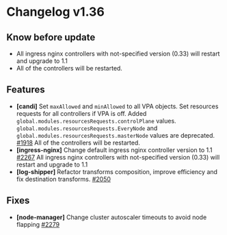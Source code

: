 # Changelog v1.36

## Know before update


 - All ingress nginx controllers with not-specified version (0.33) will restart and upgrade to 1.1
 - All of the controllers will be restarted.

## Features


 - **[candi]** Set `maxAllowed` and `minAllowed` to all VPA objects. Set resources requests for all controllers if VPA is off.   Added `global.modules.resourcesRequests.controlPlane` values. `global.modules.resourcesRequests.EveryNode` and `global.modules.resourcesRequests.masterNode` values are deprecated. [#1918](https://github.com/deckhouse/deckhouse/pull/1918)
    All of the controllers will be restarted.
 - **[ingress-nginx]** Change default ingress nginx controller version to 1.1 [#2267](https://github.com/deckhouse/deckhouse/pull/2267)
    All ingress nginx controllers with not-specified version (0.33) will restart and upgrade to 1.1
 - **[log-shipper]** Refactor transforms composition, improve efficiency and fix destination transforms. [#2050](https://github.com/deckhouse/deckhouse/pull/2050)

## Fixes


 - **[node-manager]** Change cluster autoscaler timeouts to avoid node flapping [#2279](https://github.com/deckhouse/deckhouse/pull/2279)

